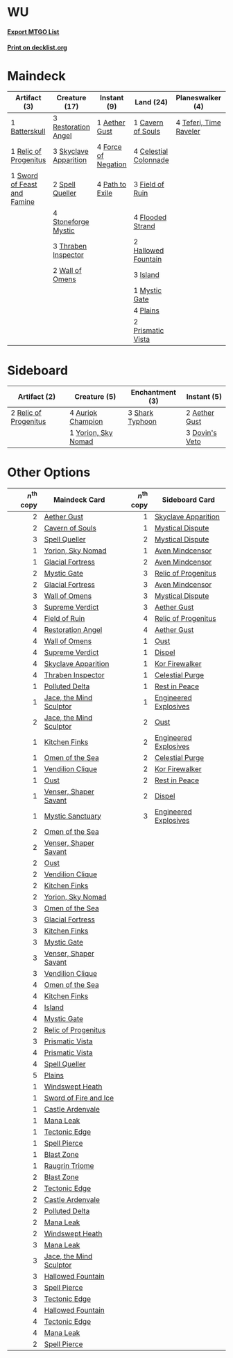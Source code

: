 # WU

#### [Export MTGO List](../collection/WU/WU.txt)
#### [Print on decklist.org](http://decklist.org/?deckmain=1%09Aether%20Gust%0A1%09Batterskull%0A1%09Cavern%20of%20Souls%0A4%09Celestial%20Colonnade%0A1%09Emeria's%20Call%0A3%09Field%20of%20Ruin%0A4%09Flooded%20Strand%0A4%09Force%20of%20Negation%0A2%09Hallowed%20Fountain%0A3%09Island%0A1%09Mystic%20Gate%0A4%09Path%20to%20Exile%0A4%09Plains%0A2%09Prismatic%20Vista%0A1%09Relic%20of%20Progenitus%0A3%09Restoration%20Angel%0A3%09Skyclave%20Apparition%0A2%09Spell%20Queller%0A4%09Stoneforge%20Mystic%0A2%09Supreme%20Verdict%0A1%09Sword%20of%20Feast%20and%20Famine%0A4%09Teferi,%20Time%20Raveler%0A3%09Thraben%20Inspector%0A2%09Wall%20of%20Omens&deckside=2%09Aether%20Gust%0A4%09Auriok%20Champion%0A3%09Dovin's%20Veto%0A2%09Relic%20of%20Progenitus%0A3%09Shark%20Typhoon%0A1%09Yorion,%20Sky%20Nomad)
# Maindeck

|                                             Artifact (3)                                             |                                         Creature (17)                                          |                                         Instant (9)                                          |                                           Land (24)                                            |                                        Planeswalker (4)                                         |                                        Sorcery (3)                                         |
|------------------------------------------------------------------------------------------------------|------------------------------------------------------------------------------------------------|----------------------------------------------------------------------------------------------|------------------------------------------------------------------------------------------------|-------------------------------------------------------------------------------------------------|--------------------------------------------------------------------------------------------|
|1 [Batterskull](http://gatherer.wizards.com/Pages/Card/Details.aspx?multiverseid=233055)              |3 [Restoration Angel](http://gatherer.wizards.com/Pages/Card/Details.aspx?multiverseid=240096)  |1 [Aether Gust](http://gatherer.wizards.com/Pages/Card/Details.aspx?multiverseid=466796)      |1 [Cavern of Souls](http://gatherer.wizards.com/Pages/Card/Details.aspx?multiverseid=278058)    |4 [Teferi, Time Raveler](http://gatherer.wizards.com/Pages/Card/Details.aspx?multiverseid=461148)|1 [Emeria's Call](http://gatherer.wizards.com/Pages/Card/Details.aspx?multiverseid=491633)  |
|1 [Relic of Progenitus](http://gatherer.wizards.com/Pages/Card/Details.aspx?multiverseid=174824)      |3 [Skyclave Apparition](http://gatherer.wizards.com/Pages/Card/Details.aspx?multiverseid=495603)|4 [Force of Negation](http://gatherer.wizards.com/Pages/Card/Details.aspx?multiverseid=464001)|4 [Celestial Colonnade](http://gatherer.wizards.com/Pages/Card/Details.aspx?multiverseid=457137)|                                                                                                 |2 [Supreme Verdict](http://gatherer.wizards.com/Pages/Card/Details.aspx?multiverseid=438776)|
|1 [Sword of Feast and Famine](http://gatherer.wizards.com/Pages/Card/Details.aspx?multiverseid=214070)|2 [Spell Queller](http://gatherer.wizards.com/Pages/Card/Details.aspx?multiverseid=414494)      |4 [Path to Exile](http://gatherer.wizards.com/Pages/Card/Details.aspx?multiverseid=220511)    |3 [Field of Ruin](http://gatherer.wizards.com/Pages/Card/Details.aspx?multiverseid=435415)      |                                                                                                 |                                                                                            |
|                                                                                                      |4 [Stoneforge Mystic](http://gatherer.wizards.com/Pages/Card/Details.aspx?multiverseid=198383)  |                                                                                              |4 [Flooded Strand](http://gatherer.wizards.com/Pages/Card/Details.aspx?multiverseid=405098)     |                                                                                                 |                                                                                            |
|                                                                                                      |3 [Thraben Inspector](http://gatherer.wizards.com/Pages/Card/Details.aspx?multiverseid=409784)  |                                                                                              |2 [Hallowed Fountain](http://gatherer.wizards.com/Pages/Card/Details.aspx?multiverseid=97071)   |                                                                                                 |                                                                                            |
|                                                                                                      |2 [Wall of Omens](http://gatherer.wizards.com/Pages/Card/Details.aspx?multiverseid=247400)      |                                                                                              |3 [Island](http://gatherer.wizards.com/Pages/Card/Details.aspx?multiverseid=439857)             |                                                                                                 |                                                                                            |
|                                                                                                      |                                                                                                |                                                                                              |1 [Mystic Gate](http://gatherer.wizards.com/Pages/Card/Details.aspx?multiverseid=409557)        |                                                                                                 |                                                                                            |
|                                                                                                      |                                                                                                |                                                                                              |4 [Plains](http://gatherer.wizards.com/Pages/Card/Details.aspx?multiverseid=439856)             |                                                                                                 |                                                                                            |
|                                                                                                      |                                                                                                |                                                                                              |2 [Prismatic Vista](http://gatherer.wizards.com/Pages/Card/Details.aspx?multiverseid=464193)    |                                                                                                 |                                                                                            |


# Sideboard

|                                          Artifact (2)                                          |                                         Creature (5)                                         |                                     Enchantment (3)                                      |                                       Instant (5)                                       |
|------------------------------------------------------------------------------------------------|----------------------------------------------------------------------------------------------|------------------------------------------------------------------------------------------|-----------------------------------------------------------------------------------------|
|2 [Relic of Progenitus](http://gatherer.wizards.com/Pages/Card/Details.aspx?multiverseid=174824)|4 [Auriok Champion](http://gatherer.wizards.com/Pages/Card/Details.aspx?multiverseid=72921)   |3 [Shark Typhoon](http://gatherer.wizards.com/Pages/Card/Details.aspx?multiverseid=479587)|2 [Aether Gust](http://gatherer.wizards.com/Pages/Card/Details.aspx?multiverseid=466796) |
|                                                                                                |1 [Yorion, Sky Nomad](http://gatherer.wizards.com/Pages/Card/Details.aspx?multiverseid=479752)|                                                                                          |3 [Dovin's Veto](http://gatherer.wizards.com/Pages/Card/Details.aspx?multiverseid=461120)|


# Other Options

|*n*<sup>th</sup> copy|                                          Maindeck Card                                           |*n*<sup>th</sup> copy|                                        Sideboard Card                                         |
|--------------------:|--------------------------------------------------------------------------------------------------|--------------------:|-----------------------------------------------------------------------------------------------|
|                    2|[Aether Gust](http://gatherer.wizards.com/Pages/Card/Details.aspx?multiverseid=466796)            |                    1|[Skyclave Apparition](http://gatherer.wizards.com/Pages/Card/Details.aspx?multiverseid=495603) |
|                    2|[Cavern of Souls](http://gatherer.wizards.com/Pages/Card/Details.aspx?multiverseid=278058)        |                    1|[Mystical Dispute](http://gatherer.wizards.com/Pages/Card/Details.aspx?multiverseid=473020)    |
|                    3|[Spell Queller](http://gatherer.wizards.com/Pages/Card/Details.aspx?multiverseid=414494)          |                    2|[Mystical Dispute](http://gatherer.wizards.com/Pages/Card/Details.aspx?multiverseid=473020)    |
|                    1|[Yorion, Sky Nomad](http://gatherer.wizards.com/Pages/Card/Details.aspx?multiverseid=479752)      |                    1|[Aven Mindcensor](http://gatherer.wizards.com/Pages/Card/Details.aspx?multiverseid=426707)     |
|                    1|[Glacial Fortress](http://gatherer.wizards.com/Pages/Card/Details.aspx?multiverseid=190562)       |                    2|[Aven Mindcensor](http://gatherer.wizards.com/Pages/Card/Details.aspx?multiverseid=426707)     |
|                    2|[Mystic Gate](http://gatherer.wizards.com/Pages/Card/Details.aspx?multiverseid=409557)            |                    3|[Relic of Progenitus](http://gatherer.wizards.com/Pages/Card/Details.aspx?multiverseid=174824) |
|                    2|[Glacial Fortress](http://gatherer.wizards.com/Pages/Card/Details.aspx?multiverseid=190562)       |                    3|[Aven Mindcensor](http://gatherer.wizards.com/Pages/Card/Details.aspx?multiverseid=426707)     |
|                    3|[Wall of Omens](http://gatherer.wizards.com/Pages/Card/Details.aspx?multiverseid=247400)          |                    3|[Mystical Dispute](http://gatherer.wizards.com/Pages/Card/Details.aspx?multiverseid=473020)    |
|                    3|[Supreme Verdict](http://gatherer.wizards.com/Pages/Card/Details.aspx?multiverseid=438776)        |                    3|[Aether Gust](http://gatherer.wizards.com/Pages/Card/Details.aspx?multiverseid=466796)         |
|                    4|[Field of Ruin](http://gatherer.wizards.com/Pages/Card/Details.aspx?multiverseid=435415)          |                    4|[Relic of Progenitus](http://gatherer.wizards.com/Pages/Card/Details.aspx?multiverseid=174824) |
|                    4|[Restoration Angel](http://gatherer.wizards.com/Pages/Card/Details.aspx?multiverseid=240096)      |                    4|[Aether Gust](http://gatherer.wizards.com/Pages/Card/Details.aspx?multiverseid=466796)         |
|                    4|[Wall of Omens](http://gatherer.wizards.com/Pages/Card/Details.aspx?multiverseid=247400)          |                    1|[Oust](http://gatherer.wizards.com/Pages/Card/Details.aspx?multiverseid=401649)                |
|                    4|[Supreme Verdict](http://gatherer.wizards.com/Pages/Card/Details.aspx?multiverseid=438776)        |                    1|[Dispel](http://gatherer.wizards.com/Pages/Card/Details.aspx?multiverseid=401858)              |
|                    4|[Skyclave Apparition](http://gatherer.wizards.com/Pages/Card/Details.aspx?multiverseid=495603)    |                    1|[Kor Firewalker](http://gatherer.wizards.com/Pages/Card/Details.aspx?multiverseid=442010)      |
|                    4|[Thraben Inspector](http://gatherer.wizards.com/Pages/Card/Details.aspx?multiverseid=409784)      |                    1|[Celestial Purge](http://gatherer.wizards.com/Pages/Card/Details.aspx?multiverseid=183055)     |
|                    1|[Polluted Delta](http://gatherer.wizards.com/Pages/Card/Details.aspx?multiverseid=405104)         |                    1|[Rest in Peace](http://gatherer.wizards.com/Pages/Card/Details.aspx?multiverseid=442021)       |
|                    1|[Jace, the Mind Sculptor](http://gatherer.wizards.com/Pages/Card/Details.aspx?multiverseid=442051)|                    1|[Engineered Explosives](http://gatherer.wizards.com/Pages/Card/Details.aspx?multiverseid=50139)|
|                    2|[Jace, the Mind Sculptor](http://gatherer.wizards.com/Pages/Card/Details.aspx?multiverseid=442051)|                    2|[Oust](http://gatherer.wizards.com/Pages/Card/Details.aspx?multiverseid=401649)                |
|                    1|[Kitchen Finks](http://gatherer.wizards.com/Pages/Card/Details.aspx?multiverseid=370458)          |                    2|[Engineered Explosives](http://gatherer.wizards.com/Pages/Card/Details.aspx?multiverseid=50139)|
|                    1|[Omen of the Sea](http://gatherer.wizards.com/Pages/Card/Details.aspx?multiverseid=476309)        |                    2|[Celestial Purge](http://gatherer.wizards.com/Pages/Card/Details.aspx?multiverseid=183055)     |
|                    1|[Vendilion Clique](http://gatherer.wizards.com/Pages/Card/Details.aspx?multiverseid=442065)       |                    2|[Kor Firewalker](http://gatherer.wizards.com/Pages/Card/Details.aspx?multiverseid=442010)      |
|                    1|[Oust](http://gatherer.wizards.com/Pages/Card/Details.aspx?multiverseid=401649)                   |                    2|[Rest in Peace](http://gatherer.wizards.com/Pages/Card/Details.aspx?multiverseid=442021)       |
|                    1|[Venser, Shaper Savant](http://gatherer.wizards.com/Pages/Card/Details.aspx?multiverseid=136209)  |                    2|[Dispel](http://gatherer.wizards.com/Pages/Card/Details.aspx?multiverseid=401858)              |
|                    1|[Mystic Sanctuary](http://gatherer.wizards.com/Pages/Card/Details.aspx?multiverseid=473209)       |                    3|[Engineered Explosives](http://gatherer.wizards.com/Pages/Card/Details.aspx?multiverseid=50139)|
|                    2|[Omen of the Sea](http://gatherer.wizards.com/Pages/Card/Details.aspx?multiverseid=476309)        |                     |                                                                                               |
|                    2|[Venser, Shaper Savant](http://gatherer.wizards.com/Pages/Card/Details.aspx?multiverseid=136209)  |                     |                                                                                               |
|                    2|[Oust](http://gatherer.wizards.com/Pages/Card/Details.aspx?multiverseid=401649)                   |                     |                                                                                               |
|                    2|[Vendilion Clique](http://gatherer.wizards.com/Pages/Card/Details.aspx?multiverseid=442065)       |                     |                                                                                               |
|                    2|[Kitchen Finks](http://gatherer.wizards.com/Pages/Card/Details.aspx?multiverseid=370458)          |                     |                                                                                               |
|                    2|[Yorion, Sky Nomad](http://gatherer.wizards.com/Pages/Card/Details.aspx?multiverseid=479752)      |                     |                                                                                               |
|                    3|[Omen of the Sea](http://gatherer.wizards.com/Pages/Card/Details.aspx?multiverseid=476309)        |                     |                                                                                               |
|                    3|[Glacial Fortress](http://gatherer.wizards.com/Pages/Card/Details.aspx?multiverseid=190562)       |                     |                                                                                               |
|                    3|[Kitchen Finks](http://gatherer.wizards.com/Pages/Card/Details.aspx?multiverseid=370458)          |                     |                                                                                               |
|                    3|[Mystic Gate](http://gatherer.wizards.com/Pages/Card/Details.aspx?multiverseid=409557)            |                     |                                                                                               |
|                    3|[Venser, Shaper Savant](http://gatherer.wizards.com/Pages/Card/Details.aspx?multiverseid=136209)  |                     |                                                                                               |
|                    3|[Vendilion Clique](http://gatherer.wizards.com/Pages/Card/Details.aspx?multiverseid=442065)       |                     |                                                                                               |
|                    4|[Omen of the Sea](http://gatherer.wizards.com/Pages/Card/Details.aspx?multiverseid=476309)        |                     |                                                                                               |
|                    4|[Kitchen Finks](http://gatherer.wizards.com/Pages/Card/Details.aspx?multiverseid=370458)          |                     |                                                                                               |
|                    4|[Island](http://gatherer.wizards.com/Pages/Card/Details.aspx?multiverseid=439857)                 |                     |                                                                                               |
|                    4|[Mystic Gate](http://gatherer.wizards.com/Pages/Card/Details.aspx?multiverseid=409557)            |                     |                                                                                               |
|                    2|[Relic of Progenitus](http://gatherer.wizards.com/Pages/Card/Details.aspx?multiverseid=174824)    |                     |                                                                                               |
|                    3|[Prismatic Vista](http://gatherer.wizards.com/Pages/Card/Details.aspx?multiverseid=464193)        |                     |                                                                                               |
|                    4|[Prismatic Vista](http://gatherer.wizards.com/Pages/Card/Details.aspx?multiverseid=464193)        |                     |                                                                                               |
|                    4|[Spell Queller](http://gatherer.wizards.com/Pages/Card/Details.aspx?multiverseid=414494)          |                     |                                                                                               |
|                    5|[Plains](http://gatherer.wizards.com/Pages/Card/Details.aspx?multiverseid=439856)                 |                     |                                                                                               |
|                    1|[Windswept Heath](http://gatherer.wizards.com/Pages/Card/Details.aspx?multiverseid=405115)        |                     |                                                                                               |
|                    1|[Sword of Fire and Ice](http://gatherer.wizards.com/Pages/Card/Details.aspx?multiverseid=46429)   |                     |                                                                                               |
|                    1|[Castle Ardenvale](http://gatherer.wizards.com/Pages/Card/Details.aspx?multiverseid=473200)       |                     |                                                                                               |
|                    1|[Mana Leak](http://gatherer.wizards.com/Pages/Card/Details.aspx?multiverseid=45242)               |                     |                                                                                               |
|                    1|[Tectonic Edge](http://gatherer.wizards.com/Pages/Card/Details.aspx?multiverseid=389711)          |                     |                                                                                               |
|                    1|[Spell Pierce](http://gatherer.wizards.com/Pages/Card/Details.aspx?multiverseid=425876)           |                     |                                                                                               |
|                    1|[Blast Zone](http://gatherer.wizards.com/Pages/Card/Details.aspx?multiverseid=461171)             |                     |                                                                                               |
|                    1|[Raugrin Triome](http://gatherer.wizards.com/Pages/Card/Details.aspx?multiverseid=479771)         |                     |                                                                                               |
|                    2|[Blast Zone](http://gatherer.wizards.com/Pages/Card/Details.aspx?multiverseid=461171)             |                     |                                                                                               |
|                    2|[Tectonic Edge](http://gatherer.wizards.com/Pages/Card/Details.aspx?multiverseid=389711)          |                     |                                                                                               |
|                    2|[Castle Ardenvale](http://gatherer.wizards.com/Pages/Card/Details.aspx?multiverseid=473200)       |                     |                                                                                               |
|                    2|[Polluted Delta](http://gatherer.wizards.com/Pages/Card/Details.aspx?multiverseid=405104)         |                     |                                                                                               |
|                    2|[Mana Leak](http://gatherer.wizards.com/Pages/Card/Details.aspx?multiverseid=45242)               |                     |                                                                                               |
|                    2|[Windswept Heath](http://gatherer.wizards.com/Pages/Card/Details.aspx?multiverseid=405115)        |                     |                                                                                               |
|                    3|[Mana Leak](http://gatherer.wizards.com/Pages/Card/Details.aspx?multiverseid=45242)               |                     |                                                                                               |
|                    3|[Jace, the Mind Sculptor](http://gatherer.wizards.com/Pages/Card/Details.aspx?multiverseid=442051)|                     |                                                                                               |
|                    3|[Hallowed Fountain](http://gatherer.wizards.com/Pages/Card/Details.aspx?multiverseid=97071)       |                     |                                                                                               |
|                    3|[Spell Pierce](http://gatherer.wizards.com/Pages/Card/Details.aspx?multiverseid=425876)           |                     |                                                                                               |
|                    3|[Tectonic Edge](http://gatherer.wizards.com/Pages/Card/Details.aspx?multiverseid=389711)          |                     |                                                                                               |
|                    4|[Hallowed Fountain](http://gatherer.wizards.com/Pages/Card/Details.aspx?multiverseid=97071)       |                     |                                                                                               |
|                    4|[Tectonic Edge](http://gatherer.wizards.com/Pages/Card/Details.aspx?multiverseid=389711)          |                     |                                                                                               |
|                    4|[Mana Leak](http://gatherer.wizards.com/Pages/Card/Details.aspx?multiverseid=45242)               |                     |                                                                                               |
|                    2|[Spell Pierce](http://gatherer.wizards.com/Pages/Card/Details.aspx?multiverseid=425876)           |                     |                                                                                               |

